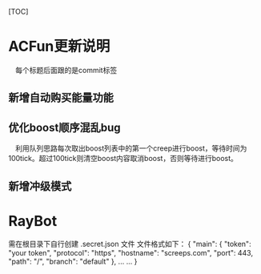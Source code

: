 [TOC]



# ACFun更新说明
&emsp;每个标题后面跟的是commit标签
## 新增自动购买能量功能

## 优化boost顺序混乱bug
&emsp;利用队列思路每次取出boost列表中的第一个creep进行boost，等待时间为100tick。超过100tick则清空boost内容取消boost，否则等待进行boost。
## 新增冲级模式



# RayBot
需在根目录下自行创建 .secret.json 文件
文件格式如下：
{
    "main": {
        "token": "your token",
        "protocol": "https",
        "hostname": "screeps.com",
        "port": 443,
        "path": "/",
        "branch": "default"
    },
    ... ...
}
